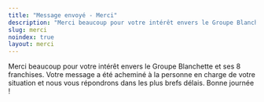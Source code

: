 ```yaml
---
title: "Message envoyé - Merci"
description: "Merci beaucoup pour votre intérêt envers le Groupe Blanchette et ses 8 franchises."
slug: merci
noindex: true
layout: merci
---
```


Merci beaucoup pour votre intérêt envers le Groupe Blanchette et ses 8 franchises. Votre message a été acheminé à la personne en charge de votre situation et nous vous répondrons dans les plus brefs délais. Bonne journée !